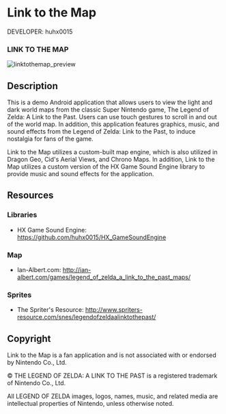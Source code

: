 Link to the Map
=================

DEVELOPER: huhx0015

### LINK TO THE MAP
![linktothemap_preview](https://cloud.githubusercontent.com/assets/1645482/16185724/d53f8798-367a-11e6-9262-59d6208e08bc.gif)

## Description

This is a demo Android application that allows users to view the light and dark world maps from the classic Super Nintendo game, The Legend of Zelda: A Link to the Past. Users can use touch gestures to scroll in and out of the world map. In addition, this application features graphics, music, and sound effects from the Legend of Zelda: Link to the Past, to induce nostalgia for fans of the game.

Link to the Map utilizes a custom-built map engine, which is also utilized in Dragon Geo, Cid's Aerial Views, and Chrono Maps. In addition, Link to the Map utilizes a custom version of the HX Game Sound Engine library to provide music and sound effects for the application.

## Resources

### Libraries

* HX Game Sound Engine: https://github.com/huhx0015/HX_GameSoundEngine

### Map

* Ian-Albert.com: http://ian-albert.com/games/legend_of_zelda_a_link_to_the_past_maps/

### Sprites

* The Spriter's Resource: http://www.spriters-resource.com/snes/legendofzeldaalinktothepast/

## Copyright

Link to the Map is a fan application and is not associated with or endorsed by Nintendo Co., Ltd.

© THE LEGEND OF ZELDA: A LINK TO THE PAST is a registered trademark of Nintendo Co., Ltd.

All LEGEND OF ZELDA images, logos, names, music, and related media are intellectual properties of Nintendo, unless otherwise noted.

